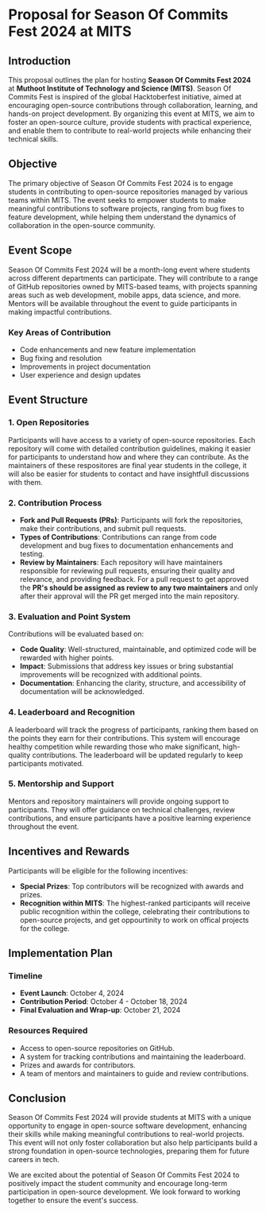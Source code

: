 # Proposal for Season Of Commits Fest 2024 at MITS

## Introduction

This proposal outlines the plan for hosting **Season Of Commits Fest 2024** at **Muthoot Institute of Technology and Science (MITS)**. Season Of Commits Fest is inspired of the global Hacktoberfest initiative, aimed at encouraging open-source contributions through collaboration, learning, and hands-on project development. By organizing this event at MITS, we aim to foster an open-source culture, provide students with practical experience, and enable them to contribute to real-world projects while enhancing their technical skills.

## Objective

The primary objective of Season Of Commits Fest 2024 is to engage students in contributing to open-source repositories managed by various teams within MITS. The event seeks to empower students to make meaningful contributions to software projects, ranging from bug fixes to feature development, while helping them understand the dynamics of collaboration in the open-source community.

## Event Scope

Season Of Commits Fest 2024 will be a month-long event where students across different departments can participate. They will contribute to a range of GitHub repositories owned by MITS-based teams, with projects spanning areas such as web development, mobile apps, data science, and more. Mentors will be available throughout the event to guide participants in making impactful contributions.

### Key Areas of Contribution

- Code enhancements and new feature implementation
- Bug fixing and resolution
- Improvements in project documentation
- User experience and design updates

## Event Structure

### 1. **Open Repositories**

Participants will have access to a variety of open-source repositories. Each repository will come with detailed contribution guidelines, making it easier for participants to understand how and where they can contribute. As the maintainers of these respositores are final year students in the college, it will also be easier for students to contact and have insightfull discussions with them.

### 2. **Contribution Process**

- **Fork and Pull Requests (PRs)**: Participants will fork the repositories, make their contributions, and submit pull requests.
- **Types of Contributions**: Contributions can range from code development and bug fixes to documentation enhancements and testing.
- **Review by Maintainers**: Each repository will have maintainers responsible for reviewing pull requests, ensuring their quality and relevance, and providing feedback. For a pull request to get approved the **PR's should be assigned as review to any two maintainers** and only after their approval will the PR get merged into the main repository.

### 3. **Evaluation and Point System**

Contributions will be evaluated based on:

- **Code Quality**: Well-structured, maintainable, and optimized code will be rewarded with higher points.
- **Impact**: Submissions that address key issues or bring substantial improvements will be recognized with additional points.
- **Documentation**: Enhancing the clarity, structure, and accessibility of documentation will be acknowledged.

### 4. **Leaderboard and Recognition**

A leaderboard will track the progress of participants, ranking them based on the points they earn for their contributions. This system will encourage healthy competition while rewarding those who make significant, high-quality contributions. The leaderboard will be updated regularly to keep participants motivated.

### 5. **Mentorship and Support**

Mentors and repository maintainers will provide ongoing support to participants. They will offer guidance on technical challenges, review contributions, and ensure participants have a positive learning experience throughout the event.

## Incentives and Rewards

Participants will be eligible for the following incentives:

- **Special Prizes**: Top contributors will be recognized with awards and prizes.
- **Recognition within MITS**: The highest-ranked participants will receive public recognition within the college, celebrating their contributions to open-source projects, and get oppourtinity to work on offical projects for the college.

## Implementation Plan

### Timeline

- **Event Launch**: October 4, 2024
- **Contribution Period**: October 4 - October 18, 2024
- **Final Evaluation and Wrap-up**: October 21, 2024

### Resources Required

- Access to open-source repositories on GitHub.
- A system for tracking contributions and maintaining the leaderboard.
- Prizes and awards for contributors.
- A team of mentors and maintainers to guide and review contributions.

## Conclusion

Season Of Commits Fest 2024 will provide students at MITS with a unique opportunity to engage in open-source software development, enhancing their skills while making meaningful contributions to real-world projects. This event will not only foster collaboration but also help participants build a strong foundation in open-source technologies, preparing them for future careers in tech.

We are excited about the potential of Season Of Commits Fest 2024 to positively impact the student community and encourage long-term participation in open-source development. We look forward to working together to ensure the event's success.

